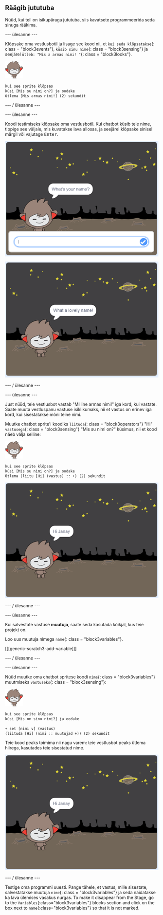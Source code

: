 ## Räägib jututuba

Nüüd, kui teil on isikupäraga jututuba, siis kavatsete programmeerida seda sinuga rääkima.

\--- ülesanne \---

Klõpsake oma vestlusbotil ja lisage see kood nii, et `kui seda klõpsatakse`{: class = "block3events"}, `küsib sinu nime`{: class = "block3sensing"} ja seejärel `ütleb: "Mis a armas nimi! "`{: class = "block3looks"}.

![nano sprite](images/nano-sprite.png)

```blocks3
kui see sprite klõpsas
küsi [Mis su nimi on?] ja oodake
ütlema [Mis armas nimi!] (2) sekundit
```

\--- / ülesanne \---

\--- ülesanne \---

Koodi testimiseks klõpsake oma vestlusbotil. Kui chatbot küsib teie nime, tippige see väljale, mis kuvatakse lava allosas, ja seejärel klõpsake sinisel märgil või vajutage <kbd>Enter</kbd>.

![ChatBot'i vastuse testimine](images/chatbot-ask-test1.png)

![ChatBot'i vastuse testimine](images/chatbot-ask-test2.png)

\--- / ülesanne \---

\--- ülesanne \---

Just nüüd, teie vestlusbot vastab "Milline armas nimi!" iga kord, kui vastate. Saate muuta vestluspanu vastuse isiklikumaks, nii et vastus on erinev iga kord, kui sisestatakse mõni teine nimi.

Muutke chatbot sprite'i koodiks `liituda`{: class = "block3operators"} "Hi" `vastusega`{: class = "block3sensing"} "Mis su nimi on?" küsimus, nii et kood näeb välja selline:

![nano sprite](images/nano-sprite.png)

```blocks3
kui see sprite klõpsas
küsi [Mis su nimi on?] ja oodake
ütlema (liitu [Hi] (vastus) :: +) (2) sekundit
```

![Isikliku vastuse testimine](images/chatbot-answer-test.png)

\--- / ülesanne \---

\--- ülesanne \---

Kui salvestate vastuse **muutuja**, saate seda kasutada kõikjal, kus teie projekt on.

Loo uus muutuja nimega `name`{: class = "block3variables"}.

[[[generic-scratch3-add-variable]]]

\--- / ülesanne \---

\--- ülesanne \---

Nüüd muutke oma chatbot spritese koodi `nime`{: class = "block3variables"} muutmiseks `vastuseks`{: class = "block3sensing"}:

![nano sprite](images/nano-sprite.png)

```blocks3
kui see sprite klõpsas
küsi [Mis on sinu nimi?] ja oodake

+ set [nimi v] (vastus)
(liituda [Hi] (nimi :: muutujad +)) (2) sekundit
```

Teie kood peaks toimima nii nagu varem: teie vestlusbot peaks ütlema hiirega, kasutades teie sisestatud nime.

![Isikliku vastuse testimine](images/chatbot-answer-test.png)

\--- / ülesanne \---

Testige oma programmi uuesti. Pange tähele, et vastus, mille sisestate, salvestatakse muutuja `nime`{: class = "block3variables"} ja seda näidatakse ka lava ülemises vasakus nurgas. To make it disappear from the Stage, go to the `Variables`{:class="block3variables"} blocks section and click on the box next to `name`{:class="block3variables"} so that it is not marked.